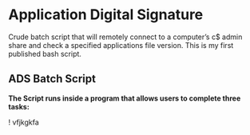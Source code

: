 # Application Digital Signature
Crude batch script that will remotely connect to a computer’s c$ admin share and check a specified applications file version. This is my first published bash script.

## ADS Batch Script

 **The Script runs inside a program that allows users to complete three tasks:**

! vfjkgkfa
